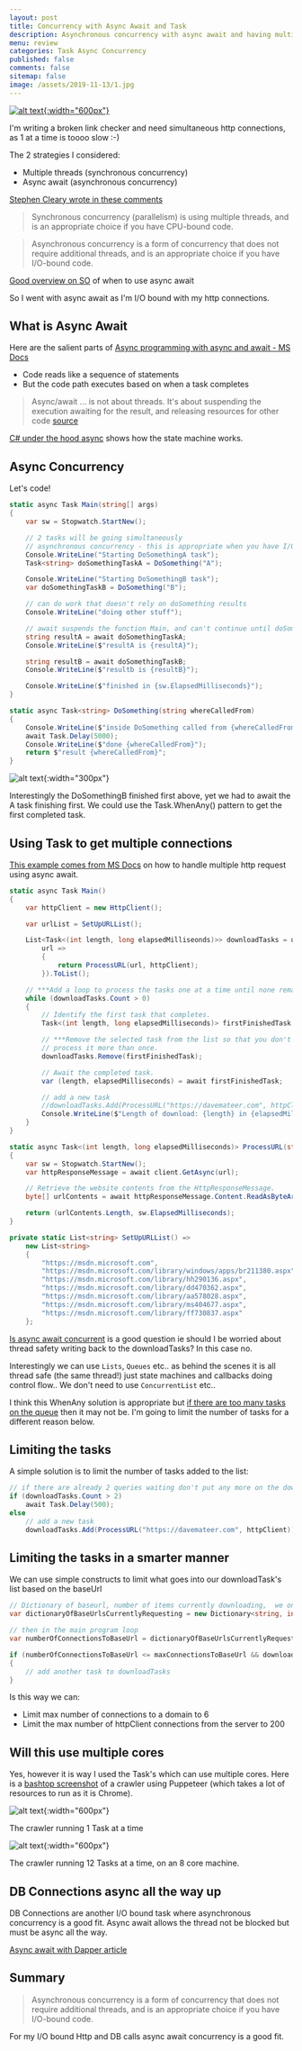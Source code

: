 ```yaml
---
layout: post
title: Concurrency with Async Await and Task
description: Asynchronous concurrency with async await and having multiple http connections. Controlling it with a list of Tasks.
menu: review
categories: Task Async Concurrency
published: false 
comments: false     
sitemap: false
image: /assets/2019-11-13/1.jpg
---
```


[![alt text](/assets/2020-07-22/runners.jpg "Photo by @slelham from Unsplash"){:width="600px"}](https://unsplash.com/@slelham)

I'm writing a broken link checker and need simultaneous http connections, as 1 at a time is toooo slow :-)

The 2 strategies I considered:

- Multiple threads (synchronous concurrency)
- Async await (asynchronous concurrency)

[Stephen Cleary wrote in these comments](https://markheath.net/post/constraining-concurrent-threads-csharp)

> Synchronous concurrency (parallelism) is using multiple threads, and is an appropriate choice if you have CPU-bound code.

> Asynchronous concurrency is a form of concurrency that does not require additional threads, and is an appropriate choice if you have I/O-bound code.

[Good overview on SO](https://stackoverflow.com/a/29809054/26086) of when to use async await

So I went with async await as I'm I/O bound with my http connections.

## What is Async Await

Here are the salient parts of [Async programming with async and await - MS Docs](https://docs.microsoft.com/en-us/dotnet/csharp/programming-guide/concepts/async/)

- Code reads like a sequence of statements
- But the code path executes based on when a task completes

> Async/await ... is not about threads. It's about suspending the execution awaiting for the result, and releasing resources for other code [source](https://stackoverflow.com/questions/25591848/async-await-multi-core)

[C# under the hood async](https://www.markopapic.com/csharp-under-the-hood-async-await/) shows how the state machine works.

## Async Concurrency

Let's code!

```cs
static async Task Main(string[] args)
{
    var sw = Stopwatch.StartNew();

    // 2 tasks will be going simultaneously
    // asynchronous concurrency - this is appropriate when you have I/O bound code eg http
    Console.WriteLine("Starting DoSomethingA task");
    Task<string> doSomethingTaskA = DoSomething("A");

    Console.WriteLine("Starting DoSomethingB task");
    var doSomethingTaskB = DoSomething("B");

    // can do work that doesn't rely on doSomething results
    Console.WriteLine("doing other stuff");

    // await suspends the function Main, and can't continue until doSomethingTask completes
    string resultA = await doSomethingTaskA;
    Console.WriteLine($"resultA is {resultA}");

    string resultB = await doSomethingTaskB;
    Console.WriteLine($"resultb is {resultB}");

    Console.WriteLine($"finished in {sw.ElapsedMilliseconds}");
}

static async Task<string> DoSomething(string whereCalledFrom)
{
    Console.WriteLine($"inside DoSomething called from {whereCalledFrom}");
    await Task.Delay(5000);
    Console.WriteLine($"done {whereCalledFrom}");
    return $"result {whereCalledFrom}";
}

```

![alt text](/assets/2020-01-09/10.jpg "Output from console"){:width="300px"}  

Interestingly the DoSomethingB finished first above, yet we had to await the A task finishing first. We could use the Task.WhenAny() pattern to get the first completed task.

## Using Task to get multiple connections

[This example comes from MS Docs](https://docs.microsoft.com/en-us/dotnet/csharp/programming-guide/concepts/async/start-multiple-async-tasks-and-process-them-as-they-complete) on how to handle multiple http request using async await.

```cs
static async Task Main()
{
    var httpClient = new HttpClient();

    var urlList = SetUpURLList();

    List<Task<(int length, long elapsedMilliseonds)>> downloadTasks = urlList.Select(
        url =>
        {
            return ProcessURL(url, httpClient);
        }).ToList();

    // ***Add a loop to process the tasks one at a time until none remain.
    while (downloadTasks.Count > 0)
    {
        // Identify the first task that completes.
        Task<(int length, long elapsedMilliseconds)> firstFinishedTask = await Task.WhenAny(downloadTasks);

        // ***Remove the selected task from the list so that you don't
        // process it more than once.
        downloadTasks.Remove(firstFinishedTask);

        // Await the completed task.
        var (length, elapsedMilliseconds) = await firstFinishedTask;

        // add a new task 
        //downloadTasks.Add(ProcessURL("https://davemateer.com", httpClient));
        Console.WriteLine($"Length of download: {length} in {elapsedMilliseconds}ms");
    }
}

static async Task<(int length, long elapsedMilliseconds)> ProcessURL(string url, HttpClient client)
{
    var sw = Stopwatch.StartNew();
    var httpResponseMessage = await client.GetAsync(url);

    // Retrieve the website contents from the HttpResponseMessage.
    byte[] urlContents = await httpResponseMessage.Content.ReadAsByteArrayAsync();

    return (urlContents.Length, sw.ElapsedMilliseconds);
}

private static List<string> SetUpURLList() =>
    new List<string>
    {
        "https://msdn.microsoft.com",
        "https://msdn.microsoft.com/library/windows/apps/br211380.aspx",
        "https://msdn.microsoft.com/library/hh290136.aspx",
        "https://msdn.microsoft.com/library/dd470362.aspx",
        "https://msdn.microsoft.com/library/aa578028.aspx",
        "https://msdn.microsoft.com/library/ms404677.aspx",
        "https://msdn.microsoft.com/library/ff730837.aspx"
    };
```

[Is async await concurrent](https://stackoverflow.com/a/7663734/26086) is a good question ie should I be worried about thread safety writing back to the downloadTasks? In this case no.

Interestingly we can use `Lists`, `Queues` etc.. as behind the scenes it is all thread safe (the same thread!) just state machines and callbacks doing control flow.. We don't need to use `ConcurrentList` etc..

I think this WhenAny solution is appropriate but [if there are too many tasks on the queue](https://devblogs.microsoft.com/pfxteam/processing-tasks-as-they-complete/) then it may not be. I'm going to limit the number of tasks for a different reason below.

## Limiting the tasks

A simple solution is to limit the number of tasks added to the list:

```cs
// if there are already 2 queries waiting don't put any more on the downloadTasks list
if (downloadTasks.Count > 2)
    await Task.Delay(500);
else
    // add a new task
    downloadTasks.Add(ProcessURL("https://davemateer.com", httpClient));
```

## Limiting the tasks in a smarter manner

We can use simple constructs to limit what goes into our downloadTask's list based on the baseUrl

```cs
// Dictionary of baseurl, number of items currently downloading,  we only want x connections per baseurl
var dictionaryOfBaseUrlsCurrentlyRequesting = new Dictionary<string, int>();

// then in the main program loop
var numberOfConnectionsToBaseUrl = dictionaryOfBaseUrlsCurrentlyRequesting.GetOrCreateValue(urlProcessedBase, 1);

if (numberOfConnectionsToBaseUrl <= maxConnectionsToBaseUrl && downloadTasks.Count <= maxDownloadTasks - 1)
{
    // add another task to downloadTasks
}

```

Is this way we can:

- Limit max number of connections to a domain to 6
- Limit the max number of httpClient connections from the server to 200

## Will this use multiple cores

Yes, however it is way I used the Task's which can use multiple cores. Here is a [bashtop screenshot](/2020/05/02/Bashtop-linux-alternative-to-task-manager) of a crawler using Puppeteer (which takes a lot of resources to run as it is Chrome).

![alt text](/assets/2020-07-22/bashtop1.jpg "A single Task"){:width="600px"}

The crawler running 1 Task at a time

![alt text](/assets/2020-07-22/bashtop2.jpg "A single Task"){:width="600px"}

The crawler running 12 Tasks at a time, on an 8 core machine.

## DB Connections async all the way up

DB Connections are another I/O bound task where asynchronous concurrency is a good fit. Async await allows the thread not be blocked but must be async all the way.

[Async await with Dapper article](/2018/01/18/Async-with-Dapper-and-Razor-Pages)

## Summary

> Asynchronous concurrency is a form of concurrency that does not require additional threads, and is an appropriate choice if you have I/O-bound code.

For my I/O bound Http and DB calls async await concurrency is a good fit.